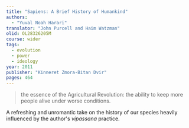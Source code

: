 ```yaml
---
title: "Sapiens: A Brief History of Humankind"
authors:
  - "Yuval Noah Harari"
translator: "John Purcell and Haim Watzman"
olid: OL28326205M
course: wider
tags:
  - evolution
  - power
  - ideology
year: 2011
publisher: "Kinneret Zmora-Bitan Dvir"
pages: 464
---
```


> the essence of the Agricultural Revolution: the ability to keep more people alive under worse conditions.

A refreshing and unromantic take on the history of our species heavily influenced by the author's *vipassana* practice.
